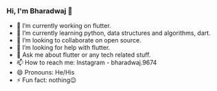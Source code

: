 ### Hi, I'm Bharadwaj 👋


- 🔭 I’m currently working on flutter.
- 🌱 I’m currently learning python, data structures and algorithms, dart.
- 👯 I’m looking to collaborate on open source.
- 🤔 I’m looking for help with flutter.
- 💬 Ask me about flutter or any tech related stuff.
- 📫 How to reach me: Instagram - bharadwaj.9674
- 😄 Pronouns: He/His
- ⚡ Fun fact: nothing😉

